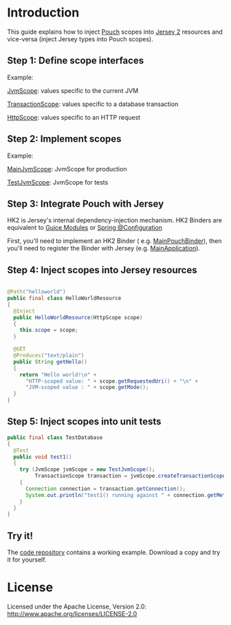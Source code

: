 # Introduction

This guide explains how to inject [Pouch](../../../pouch/) scopes into [Jersey 2](https://jersey.java.net/)
resources and vice-versa (inject Jersey types into Pouch scopes).

## Step 1: Define scope interfaces ##

Example:

[JvmScope](http://cowwoc.github.io/pouch/src/main/java/com/github/cowwoc/pouch/jersey/scope/JvmScope.java):
values specific to the current JVM

[TransactionScope](http://cowwoc.github.io/pouch/src/main/java/com/github/cowwoc/pouch/jersey/scope/TransactionScope.java):
values specific to a database transaction

[HttpScope](http://cowwoc.github.io/pouch/src/main/java/com/github/cowwoc/pouch/jersey/scope/HttpScope.java):
values specific to an HTTP request

## Step 2: Implement scopes ##

Example:

[MainJvmScope](http://cowwoc.github.io/pouch/src/main/java/com/github/cowwoc/pouch/jersey/scope/MainJvmScope.java):
JvmScope for production

[TestJvmScope](http://cowwoc.github.io/pouch/src/test/java/com/github/cowwoc/pouch/jersey/scope/TestJvmScope.java):
JvmScope for tests

## Step 3: Integrate Pouch with Jersey ##

HK2 is Jersey's internal dependency-injection mechanism. HK2 Binders are equivalent
to [Guice Modules](https://github.com/google/guice/wiki/GettingStarted)
or [Spring @Configuration](http://docs.spring.io/autorepo/docs/spring/3.2.x/spring-framework-reference/html/beans.html#beans-java)

First, you'll need to implement an HK2 Binder (
e.g. [MainPouchBinder](http://cowwoc.github.io/pouch/src/main/java/com/github/cowwoc/pouch/jersey/scope/MainPouchBinder.java)),
then you'll need to register the Binder with Jersey (e.g.
[MainApplication](http://cowwoc.github.io/pouch/src/main/java/com/github/cowwoc/pouch/jersey/application/MainApplication.java)).

## Step 4: Inject scopes into Jersey resources ##

```java

@Path("helloworld")
public final class HelloWorldResource
{
  @Inject
  public HelloWorldResource(HttpScope scope)
  {
    this.scope = scope;
  }

  @GET
  @Produces("text/plain")
  public String getHello()
  {
    return "Hello world!\n" +
      "HTTP-scoped value: " + scope.getRequestedUri() + "\n" +
      "JVM-scoped value : " + scope.getMode();
  }
}
```

## Step 5: Inject scopes into unit tests ##

```java
public final class TestDatabase
{
  @Test
  public void test1()
  {
    try (JvmScope jvmScope = new TestJvmScope();
         TransactionScope transaction = jvmScope.createTransactionScope())
    {
      Connection connection = transaction.getConnection();
      System.out.println("test1() running against " + connection.getMetaData().getURL());
    }
  }
}
```

## Try it! ##

The [code repository](src/) contains a working example. Download a copy and try it for yourself.

# License #

Licensed under the Apache License, Version 2.0: http://www.apache.org/licenses/LICENSE-2.0
